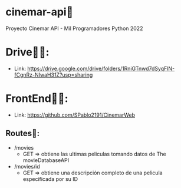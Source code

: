 # cinemar-api🎦
Proyecto Cinemar API - Mil Programadores Python 2022
# Drive🐱‍🏍:
- Link: https://drive.google.com/drive/folders/1RniGTnwd7dSyqFlN-fCgnRz-NIwaH31Z?usp=sharing

# FrontEnd🐱‍🚀:
- Link: https://github.com/SPablo2191/CinemarWeb

## Routes👣:
- /movies 
    - GET => obtiene las ultimas peliculas tomando datos de The movieDatabaseAPI
- /movies/id
    - GET => obtiene una descripción completo de una pelicula especificada por su ID
